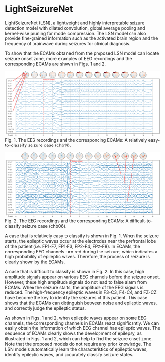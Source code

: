 # LightSeizureNet
LightSeizureNet (LSN), a lightweight and highly interpretable seizure detection model with dilated convolution, global average pooling and kernel-wise pruning for model compression. The LSN model can also provide fine-grained information such as the activated brain region and the frequency of brainwave during seizures for clinical diagnosis.

To show that the ECAMs obtained from the proposed LSN model can locate seizure onset zone, more examples of EEG recordings and the corresponding ECAMs are shown in Figs. 1 and 2.

![image](https://github.com/qiusiyuan23/LightSeizureNet/blob/main/Figures/Fig1.png)
Fig. 1. The EEG recordings and the corresponding ECAMs: A relatively easy-to-classify seizure case (chb14).

![image](https://github.com/qiusiyuan23/LightSeizureNet/blob/main/Figures/Fig2.png)
Fig. 2. The EEG recordings and the corresponding ECAMs: A difficult-to-classify seizure case (chb06).

A case that is relatively easy to classify is shown in Fig. 1. When the seizure starts, the epileptic waves occur at the electrodes near the prefrontal lobe of the patient (i.e. FP1-F7, FP1-F3, FP2-F4, FP2-F8). In ECAMs, the corresponding EEG channels turn red during the seizure, which indicates a high probability of epileptic waves. Therefore, the process of seizure is clearly shown by the ECAMs.

A case that is difficult to classify is shown in Fig. 2. In this case, high amplitude signals appear on various EEG channels before the seizure onset. However, these high amplitude signals do not lead to false alarm from ECAMs. When the seizure starts, the amplitude of the EEG signals is reduced. The high-frequency epileptic waves in F3-C3, F4-C4, and FZ-CZ have become the key to identify the seizures of this patient. This case shows that the ECAMs can distinguish between noise and epileptic waves, and correctly judge the epileptic status.

As shown in Figs. 1 and 2, when epileptic waves appear on some EEG channels, the corresponding channels in ECAMs react significantly. We can easily obtain the information of which EEG channel has epileptic waves. The sequence of ECAMs clearly shows the development of epilepsy, as illustrated in Figs. 1 and 2, which can help to find the seizure onset zone. Note that the proposed models do not require any prior knowledge. The LSN models automatically learn the characteristics of epileptic waves, identify epileptic waves, and accurately classify seizure states.
